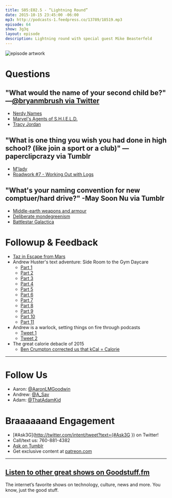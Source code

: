 ```yaml
---
title: S05:E02.5 - “Lightning Round”
date: 2015-10-15 23:45:00 -06:00
mp3: http://podcasts-1.feedpress.co/13789/18519.mp3
episode: 64
show: 3g3q
layout: episode
description: Lightning round with special guest Mike Beasterfeld
---
```


![episode artwork][1]

# Questions

## "What would the name of your second child be?" —[@bryanmbrush via Twitter][2]

* [Nerdy Names][3]
* [Marvel's Agents of S.H.I.E.L.D.][4]
* [Tracy Jordan][5]

## "What is one thing you wish you had done in high school? (like join a sport or a club)" —paperclipcrazy via Tumblr

* [M'lady][6]
* [Roadwork #7 - Working Out with Logs][7]

## "What's your naming convention for new comptuer/hard drive?" -May Soon Nu via Tumblr

* [Middle-earth weapons and armour][8]
* [Deliberate mondegreenism][9]
* [Battlestar Galactica][10]

# Followup & Feedback

* [Taz in Escape from Mars][11]
* Andrew Huster's text adventure: Side Room to the Gym Daycare
    * [Part 1][12]
    * [Part 2][13]
    * [Part 3][14]
    * [Part 4][15]
    * [Part 5][16]
    * [Part 6][17]
    * [Part 7][18]
    * [Part 8][19]
    * [Part 9][20]
    * [Part 10][21]
    * [Part 11][22]
* Andrew is a warlock, setting things on fire through podcasts
    * [Tweet 1][23]
    * [Tweet 2][24]
* The great calorie debacle of 2015
    * [Ben Crumpton corrected us that kCal = Calorie][25]

***

# Follow Us
* Aaron: [@AaronLMGoodwin](http://twitter.com/aaronlmgoodwin)
* Andrew: [@A_Sav](http://twitter.com/a_sav)
* Adam: [@ThatAdamKid](http://twitter.com/thatadamkid)

# Braaaaaand Engagement
* [#Ask3G](http://twitter.com/intent/tweet?text={#Ask3G }) on Twitter!
* Call/text us: 760-881-4382
* [Ask on Tumblr](http://3g3q.co/ask)
* Get exclusive content at [patreon.com](http://www.patreon.com/3g3q)

***

## [Listen to other great shows on Goodstuff.fm](http://goodstuff.fm/)
The internet’s favorite shows on technology, culture, news and more. You know, just the good stuff.

[1]: http://l.gdwn.co/1kp1T.jpeg
[2]: https://twitter.com/BryanMBrush/status/601520969665089536
[3]: https://answers.yahoo.com/question/index?qid=20080705181418AAIdfBV
[4]: http://abc.go.com/shows/marvels-agents-of-shield
[5]: https://en.wikipedia.org/wiki/Tracy_Jordan
[6]: https://www.tumblr.com/tagged/m'lady
[7]: http://5by5.tv/roadwork/7
[8]: https://en.wikipedia.org/wiki/List_of_Middle-earth_weapons_and_armour
[9]: http://bit.ly/1k8ER52
[10]: http://www.imdb.com/title/tt0407362/
[11]: https://en.wikipedia.org/wiki/Taz_in_Escape_from_Mars
[12]: http://l.gdwn.co/WEkI
[13]: http://l.gdwn.co/18yrC
[14]: http://l.gdwn.co/10rhG
[15]: http://l.gdwn.co/1kMJ7
[16]: http://l.gdwn.co/1gPsZ
[17]: http://l.gdwn.co/eLv0
[18]: http://l.gdwn.co/1jOJ7
[19]: http://l.gdwn.co/1d06K
[20]: http://l.gdwn.co/13OLI
[21]: http://l.gdwn.co/18eXB
[22]: http://l.gdwn.co/fLJ1
[23]: https://twitter.com/mikeyReiach/status/653942677428420609
[24]: https://twitter.com/mikeyReiach/status/653942756340047872
[25]: https://twitter.com/Bhcrumpton/status/653911485270355968
[26]: http://twitter.com/aaronlmgoodwin
[27]: http://twitter.com/a_sav
[28]: http://twitter.com/mikebeasterfeld
[29]: http://3g3q.co/ask
